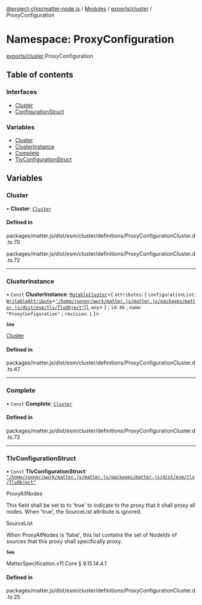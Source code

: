 [@project-chip/matter-node.js](../README.md) / [Modules](../modules.md) / [exports/cluster](exports_cluster.md) / ProxyConfiguration

# Namespace: ProxyConfiguration

[exports/cluster](exports_cluster.md).ProxyConfiguration

## Table of contents

### Interfaces

- [Cluster](../interfaces/exports_cluster.ProxyConfiguration.Cluster.md)
- [ConfigurationStruct](../interfaces/exports_cluster.ProxyConfiguration.ConfigurationStruct.md)

### Variables

- [Cluster](exports_cluster.ProxyConfiguration.md#cluster)
- [ClusterInstance](exports_cluster.ProxyConfiguration.md#clusterinstance)
- [Complete](exports_cluster.ProxyConfiguration.md#complete)
- [TlvConfigurationStruct](exports_cluster.ProxyConfiguration.md#tlvconfigurationstruct)

## Variables

### Cluster

• **Cluster**: [`Cluster`](../interfaces/exports_cluster.ProxyConfiguration.Cluster.md)

#### Defined in

packages/matter.js/dist/esm/cluster/definitions/ProxyConfigurationCluster.d.ts:70

packages/matter.js/dist/esm/cluster/definitions/ProxyConfigurationCluster.d.ts:72

___

### ClusterInstance

• `Const` **ClusterInstance**: [`MutableCluster`](../interfaces/exports_cluster.MutableCluster-1.md)\<\{ `attributes`: \{ `configurationList`: [`WritableAttribute`](../interfaces/exports_cluster.WritableAttribute.md)\<[`"/home/runner/work/matter.js/matter.js/packages/matter.js/dist/esm/tlv/TlvObject"`](exports_certificate._internal_.__home_runner_work_matter_js_matter_js_packages_matter_js_dist_esm_tlv_TlvObject_.md)[], `any`\>  } ; `id`: ``66`` ; `name`: ``"ProxyConfiguration"`` ; `revision`: ``1``  }\>

**`See`**

[Cluster](exports_cluster.ProxyConfiguration.md#cluster)

#### Defined in

packages/matter.js/dist/esm/cluster/definitions/ProxyConfigurationCluster.d.ts:47

___

### Complete

• `Const` **Complete**: [`Cluster`](../interfaces/exports_cluster.ProxyConfiguration.Cluster.md)

#### Defined in

packages/matter.js/dist/esm/cluster/definitions/ProxyConfigurationCluster.d.ts:73

___

### TlvConfigurationStruct

• `Const` **TlvConfigurationStruct**: [`"/home/runner/work/matter.js/matter.js/packages/matter.js/dist/esm/tlv/TlvObject"`](exports_certificate._internal_.__home_runner_work_matter_js_matter_js_packages_matter_js_dist_esm_tlv_TlvObject_.md)

ProxyAllNodes

This field shall be set to to 'true' to indicate to the proxy that it shall proxy all nodes. When 'true', the
SourceList attribute is ignored.

SourceList

When ProxyAllNodes is 'false', this list contains the set of NodeIds of sources that this proxy shall
specifically proxy.

**`See`**

MatterSpecification.v11.Core § 9.15.14.4.1

#### Defined in

packages/matter.js/dist/esm/cluster/definitions/ProxyConfigurationCluster.d.ts:25
